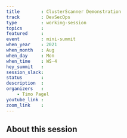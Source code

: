 ```yaml
---
title        : ClusterScanner Demonstration
track        : DevSecOps
type         : working-session
topics       :
featured     :
event        : mini-summit
when_year    : 2021
when_month   : Aug
when_day     : Mon
when_time    : WS-4
hey_summit   : 
session_slack:
status       : 
description  :
organizers   :
    - Timo Pagel
youtube_link : 
zoom_link    : 
---
```


## About this session
